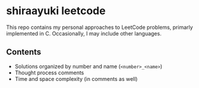 # shiraayuki leetcode

This repo contains my personal approaches to LeetCode problems, primarly implemented in C. Occasionally, I may include other languages.

## Contents
- Solutions organized by number and name (`<number>_<name>`)
- Thought process comments
- Time and space complexity (in comments as well)
